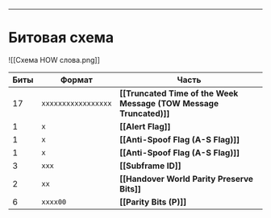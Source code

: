 
---
# Битовая схема
![[Схема HOW слова.png]]

| Биты | Формат              | Часть                                                              |
| ---- | ------------------- | ------------------------------------------------------------------ |
| $17$ | `xxxxxxxxxxxxxxxxx` | **[[Truncated Time of the Week Message (TOW Message Truncated)]]** |
| $1$  | `x`                 | **[[Alert Flag]]**                                                 |
| $1$  | `x`                 | **[[Anti-Spoof Flag (A-S Flag)]]**                                 |
| $1$  | `x`                 | **[[Anti-Spoof Flag (A-S Flag)]]**<br>                             |
| $3$  | `xxx`               | **[[Subframe ID]]**<br>                                            |
| $2$  | `xx`                | **[[Handover World Parity Preserve Bits]]**<br>                    |
| $6$  | `xxxx00`            | **[[Parity Bits (P)]]**                                            |
